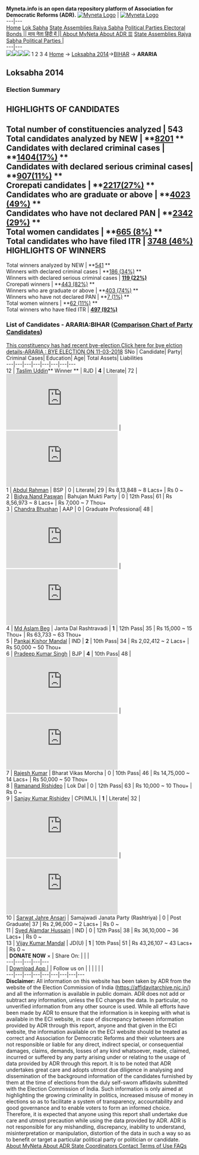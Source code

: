 **Myneta.info is an open data repository platform of Association for Democratic Reforms (ADR).**
[![Myneta Logo](https://www.myneta.info/lib/img/myneta-logo.png)](https://www.myneta.info/) | [![Myneta Logo](https://www.myneta.info/lib/img/adr-logo.png)](https://adrindia.org)  
---|---  
[Home](https://www.myneta.info/) [Lok Sabha](https://www.myneta.info/#ls "Lok Sabha") [ State Assemblies ](https://www.myneta.info/#sa "State Assemblies") [Rajya Sabha](https://www.myneta.info/#rs "Rajya Sabha") [Political Parties ](https://www.myneta.info/party "Political Parties") [ Electoral Bonds ](https://www.myneta.info/electoral_bonds "Electoral Bonds") [ || माय नेता हिंदी में || ](https://translate.google.co.in/translate?prev=hp&hl=en&js=y&u=www.myneta.info&sl=en&tl=hi&history_state0=) [ About MyNeta ](https://adrindia.org/content/about-myneta) [ About ADR ](https://adrindia.org/about-adr/who-we-are) [☰](javascript:void\(0\))
[ State Assemblies ](https://www.myneta.info/#sa "State Assemblies") [ Rajya Sabha ](https://www.myneta.info/#rs "Rajya Sabha") [ Political Parties ](https://www.myneta.info/party "Political Parties")
|   
---|---  
![](https://www.myneta.info/lib/img/banner/banner-1.png)![](https://www.myneta.info/lib/img/banner/banner-2.png)![](https://www.myneta.info/lib/img/banner/banner-3.png)![](https://www.myneta.info/lib/img/banner/banner-4.png)
1  2  3  4 
[Home](https://www.myneta.info/) → [Loksabha 2014](https://www.myneta.info/ls2014/)→[BIHAR](https://www.myneta.info/ls2014/index.php?action=show_constituencies&state_id=4) → **ARARIA**
### 
## Loksabha 2014
###  Election Summary 
HIGHLIGHTS OF CANDIDATES  
---  
Total number of constituencies analyzed |  543   
Total candidates analyzed by NEW | **[8201](https://www.myneta.info/ls2014/index.php?action=summary&subAction=candidates_analyzed&sort=candidate#summary) **  
Candidates with declared criminal cases | **[1404(17%)](https://www.myneta.info/ls2014/index.php?action=summary&subAction=crime&sort=candidate#summary) **  
Candidates with declared serious criminal cases| **[907(11%)](https://www.myneta.info/ls2014/index.php?action=summary&subAction=serious_crime&sort=candidate#summary) **  
Crorepati candidates | **[2217(27%)](https://www.myneta.info/ls2014/index.php?action=summary&subAction=crorepati&sort=candidate#summary) **  
Candidates who are graduate or above | **[4023 (49%)](https://www.myneta.info/ls2014/index.php?action=summary&subAction=education&sort=candidate#summary) **  
Candidates who have not declared PAN | **[2342 (29%)](https://www.myneta.info/ls2014/index.php?action=summary&subAction=without_pan&sort=candidate#summary) **  
Total women candidates | **[665 (8%)](https://www.myneta.info/ls2014/index.php?action=summary&subAction=women_candidate&sort=candidate#summary) **  
Total candidates who have filed ITR | [**3748 (46%)**](https://www.myneta.info/ls2014/index.php?action=summary&subAction=filed_itr&sort=candidate#summary)  
HIGHLIGHTS OF WINNERS  
---  
Total winners analyzed by NEW | **[541](https://www.myneta.info/ls2014/index.php?action=summary&subAction=winner_analyzed&sort=candidate#summary) **  
Winners with declared criminal cases | **[186 (34%)](https://www.myneta.info/ls2014/index.php?action=summary&subAction=winner_crime&sort=candidate#summary) **  
Winners with declared serious criminal cases | **[119 (22%)](https://www.myneta.info/ls2014/index.php?action=summary&subAction=winner_serious_crime&sort=candidate#summary)**  
Crorepati winners | **[443 (82%)](https://www.myneta.info/ls2014/index.php?action=summary&subAction=winner_crorepati&sort=candidate#summary) **  
Winners who are graduate or above | **[403 (74%)](https://www.myneta.info/ls2014/index.php?action=summary&subAction=winner_education&sort=candidate#summary) **  
Winners who have not declared PAN | **[7 (1%)](https://www.myneta.info/ls2014/index.php?action=summary&subAction=winner_without_pan&sort=candidate#summary) **  
Total women winners | **[62 (11%)](https://www.myneta.info/ls2014/index.php?action=summary&subAction=winner_women&sort=candidate#summary) **  
Total winners who have filed ITR | [**497 (92%)**](https://www.myneta.info/ls2014/index.php?action=summary&subAction=winner_filed_itr&sort=candidate#summary)  
### List of Candidates - ARARIA:BIHAR ([Comparison Chart of Party Candidates](https://www.myneta.info/ls2014/comparisonchart.php?constituency_id=304))
[This constituency has had recent bye-election,Click here for bye elction details-ARARIA : BYE ELECTION ON 11-03-2018](https://www.myneta.info/ls2014/index.php?action=show_candidates&constituency_id=565)
SNo | Candidate| Party| Criminal Cases| Education| Age| Total Assets| Liabilities  
---|---|---|---|---|---|---|---  
12  | [Taslim Uddin](https://www.myneta.info/ls2014/candidate.php?candidate_id=4456)** Winner ** | RJD | **4** | Literate| 72 | ![](https://myneta.info/image_v2.php?myneta_folder=ls2014&candidate_id=4456&col=ta) | ![](https://myneta.info/image_v2.php?myneta_folder=ls2014&candidate_id=4456&col=lia)  
1  | [Abdul Rahman](https://www.myneta.info/ls2014/candidate.php?candidate_id=5236) | BSP | 0 | Literate| 29 | Rs 8,13,848 ~ 8 Lacs+ | Rs 0 ~   
2  | [Bidya Nand Paswan](https://www.myneta.info/ls2014/candidate.php?candidate_id=4453) | Bahujan Mukti Party | 0 | 12th Pass| 61 | Rs 8,56,973 ~ 8 Lacs+ | Rs 7,000 ~ 7 Thou+  
3  | [Chandra Bhushan](https://www.myneta.info/ls2014/candidate.php?candidate_id=4454) | AAP | 0 | Graduate Professional| 48 | ![](https://myneta.info/image_v2.php?myneta_folder=ls2014&candidate_id=4454&col=ta) | ![](https://myneta.info/image_v2.php?myneta_folder=ls2014&candidate_id=4454&col=lia)  
4  | [Md Aslam Beg](https://www.myneta.info/ls2014/candidate.php?candidate_id=5233) | Janta Dal Rashtravadi | **1** | 12th Pass| 35 | Rs 15,000 ~ 15 Thou+ | Rs 63,733 ~ 63 Thou+  
5  | [Pankaj Kishor Mandal](https://www.myneta.info/ls2014/candidate.php?candidate_id=4103) | IND | **2** | 10th Pass| 34 | Rs 2,02,412 ~ 2 Lacs+ | Rs 50,000 ~ 50 Thou+  
6  | [Pradeep Kumar Singh](https://www.myneta.info/ls2014/candidate.php?candidate_id=3967) | BJP | **4** | 10th Pass| 48 | ![](https://myneta.info/image_v2.php?myneta_folder=ls2014&candidate_id=3967&col=ta) | ![](https://myneta.info/image_v2.php?myneta_folder=ls2014&candidate_id=3967&col=lia)  
7  | [Rajesh Kumar](https://www.myneta.info/ls2014/candidate.php?candidate_id=5235) | Bharat Vikas Morcha | 0 | 10th Pass| 46 | Rs 14,75,000 ~ 14 Lacs+ | Rs 50,000 ~ 50 Thou+  
8  | [Ramanand Rishideo](https://www.myneta.info/ls2014/candidate.php?candidate_id=5234) | Lok Dal | 0 | 12th Pass| 63 | Rs 10,000 ~ 10 Thou+ | Rs 0 ~   
9  | [Sanjay Kumar Rishidev](https://www.myneta.info/ls2014/candidate.php?candidate_id=4457) | CPI(ML)L | **1** | Literate| 32 | ![](https://myneta.info/image_v2.php?myneta_folder=ls2014&candidate_id=4457&col=ta) | ![](https://myneta.info/image_v2.php?myneta_folder=ls2014&candidate_id=4457&col=lia)  
10  | [Sarwat Jahre Ansari](https://www.myneta.info/ls2014/candidate.php?candidate_id=4458) | Samajwadi Janata Party (Rashtriya) | 0 | Post Graduate| 37 | Rs 2,96,000 ~ 2 Lacs+ | Rs 0 ~   
11  | [Syed Alamdar Hussain](https://www.myneta.info/ls2014/candidate.php?candidate_id=4459) | IND | 0 | 12th Pass| 38 | Rs 36,10,000 ~ 36 Lacs+ | Rs 0 ~   
13  | [Vijay Kumar Mandal](https://www.myneta.info/ls2014/candidate.php?candidate_id=4455) | JD(U) | **1** | 10th Pass| 51 | Rs 43,26,107 ~ 43 Lacs+ | Rs 0 ~   
|  **DONATE NOW** × |  Share On:  | [](https://api.whatsapp.com/send?text=https%3A%2F%2Fmyneta.info%2Fpunjab2022%2Findex.php%3Faction%3Dshow_constituencies%26state_id%3D19) | [](https://www.facebook.com/sharer/sharer.php?u=https%3A%2F%2Fmyneta.info%2Fpunjab2022%2Findex.php%3Faction%3Dshow_constituencies%26state_id%3D19) | [](https://twitter.com/share?url=https%3A%2F%2Fmyneta.info%2Fpunjab2022%2Findex.php%3Faction%3Dshow_constituencies%26state_id%3D19)  
---|---|---|---|---  
| [ Download App ](https://play.google.com/store/apps/details?id=com.webrosoft.myneta1&pcampaignid=pcampaignidMKT-Other-global-all-co-prtnr-py-PartBadge-Mar2515-1) | [](https://play.google.com/store/apps/details?id=com.webrosoft.myneta1&pcampaignid=pcampaignidMKT-Other-global-all-co-prtnr-py-PartBadge-Mar2515-1) |  Follow us on  | [](https://www.facebook.com/adrindia.org/) | [](https://twitter.com/adrspeaks) | [](https://groups.google.com/g/national-election-watch?hl=en&pli=1) | [](https://www.instagram.com/adrspeaks/) | [](https://www.youtube.com/user/adrspeaks) | [](https://sharechat.com/profile/adrspeaks)  
---|---|---|---|---|---|---|---|---  
**Disclaimer:** All information on this website has been taken by ADR from the website of the Election Commission of India (https://affidavitarchive.nic.in/) and all the information is available in public domain. ADR does not add or subtract any information, unless the EC changes the data. In particular, no unverified information from any other source is used. While all efforts have been made by ADR to ensure that the information is in keeping with what is available in the ECI website, in case of discrepancy between information provided by ADR through this report, anyone and that given in the ECI website, the information available on the ECI website should be treated as correct and Association for Democratic Reforms and their volunteers are not responsible or liable for any direct, indirect special, or consequential damages, claims, demands, losses of any kind whatsoever, made, claimed, incurred or suffered by any party arising under or relating to the usage of data provided by ADR through this report. It is to be noted that ADR undertakes great care and adopts utmost due diligence in analysing and dissemination of the background information of the candidates furnished by them at the time of elections from the duly self-sworn affidavits submitted with the Election Commission of India. Such information is only aimed at highlighting the growing criminality in politics, increased misuse of money in elections so as to facilitate a system of transparency, accountability and good governance and to enable voters to form an informed choice. Therefore, it is expected that anyone using this report shall undertake due care and utmost precaution while using the data provided by ADR. ADR is not responsible for any mishandling, discrepancy, inability to understand, misinterpretation or manipulation, distortion of the data in such a way so as to benefit or target a particular political party or politician or candidate. 
[ About MyNeta ](https://adrindia.org/content/about-myneta) [ About ADR ](https://adrindia.org/about-adr/who-we-are) [ State Coordinators ](https://adrindia.org/about-adr/state-coordinators) [ Contact ](https://adrindia.org/contact-us) [ Terms of Use ](https://adrindia.org/content/adr-terms-use) [ FAQs ](https://adrindia.org/content/faqs)
